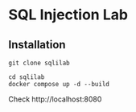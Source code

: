 # SQL Injection Lab

  
## Installation

```
git clone sqlilab
```

```
cd sqlilab
docker compose up -d --build
```

Check http://localhost:8080